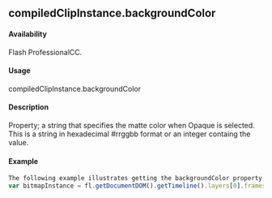 ## compiledClipInstance.backgroundColor

#### Availability

Flash ProfessionalCC.

#### Usage

compiledClipInstance.backgroundColor

#### Description

Property; a string that specifies the matte color when Opaque is selected. This is a string in hexadecimal #rrggbb format or an integer containg the value.

#### Example

```javascript
The following example illustrates getting the backgroundColor property:
var bitmapInstance = fl.getDocumentDOM().getTimeline().layers[0].frames[0].elements[0]; bitmapInstance.backgroundColor = "#000000";

```